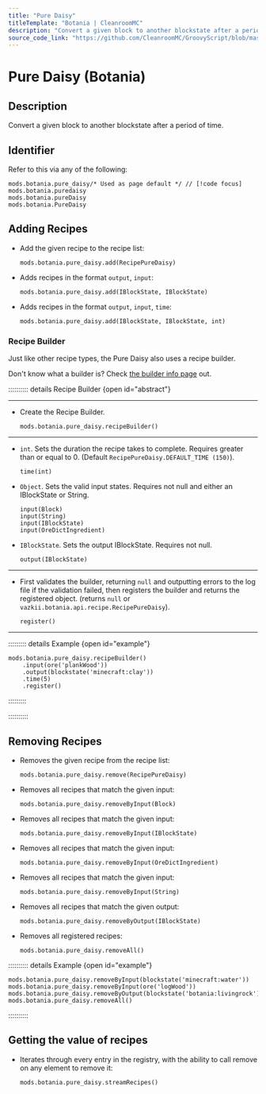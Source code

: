 ```yaml
---
title: "Pure Daisy"
titleTemplate: "Botania | CleanroomMC"
description: "Convert a given block to another blockstate after a period of time."
source_code_link: "https://github.com/CleanroomMC/GroovyScript/blob/master/src/main/java/com/cleanroommc/groovyscript/compat/mods/botania/PureDaisy.java"
---
```


# Pure Daisy (Botania)

## Description

Convert a given block to another blockstate after a period of time.

## Identifier

Refer to this via any of the following:

```groovy:no-line-numbers {1}
mods.botania.pure_daisy/* Used as page default */ // [!code focus]
mods.botania.puredaisy
mods.botania.pureDaisy
mods.botania.PureDaisy
```


## Adding Recipes

- Add the given recipe to the recipe list:

    ```groovy:no-line-numbers
    mods.botania.pure_daisy.add(RecipePureDaisy)
    ```

- Adds recipes in the format `output`, `input`:

    ```groovy:no-line-numbers
    mods.botania.pure_daisy.add(IBlockState, IBlockState)
    ```

- Adds recipes in the format `output`, `input`, `time`:

    ```groovy:no-line-numbers
    mods.botania.pure_daisy.add(IBlockState, IBlockState, int)
    ```


### Recipe Builder

Just like other recipe types, the Pure Daisy also uses a recipe builder.

Don't know what a builder is? Check [the builder info page](../../getting_started/builder.md) out.

:::::::::: details Recipe Builder {open id="abstract"}

---

- Create the Recipe Builder.

    ```groovy:no-line-numbers
    mods.botania.pure_daisy.recipeBuilder()
    ```

---

- `int`. Sets the duration the recipe takes to complete. Requires greater than or equal to 0. (Default `RecipePureDaisy.DEFAULT_TIME (150)`).

    ```groovy:no-line-numbers
    time(int)
    ```

- `Object`. Sets the valid input states. Requires not null and either an IBlockState or String.

    ```groovy:no-line-numbers
    input(Block)
    input(String)
    input(IBlockState)
    input(OreDictIngredient)
    ```

- `IBlockState`. Sets the output IBlockState. Requires not null.

    ```groovy:no-line-numbers
    output(IBlockState)
    ```

---

- First validates the builder, returning `null` and outputting errors to the log file if the validation failed, then registers the builder and returns the registered object. (returns `null` or `vazkii.botania.api.recipe.RecipePureDaisy`).

    ```groovy:no-line-numbers
    register()
    ```

---

::::::::: details Example {open id="example"}
```groovy:no-line-numbers
mods.botania.pure_daisy.recipeBuilder()
    .input(ore('plankWood'))
    .output(blockstate('minecraft:clay'))
    .time(5)
    .register()
```

:::::::::

::::::::::

## Removing Recipes

- Removes the given recipe from the recipe list:

    ```groovy:no-line-numbers
    mods.botania.pure_daisy.remove(RecipePureDaisy)
    ```

- Removes all recipes that match the given input:

    ```groovy:no-line-numbers
    mods.botania.pure_daisy.removeByInput(Block)
    ```

- Removes all recipes that match the given input:

    ```groovy:no-line-numbers
    mods.botania.pure_daisy.removeByInput(IBlockState)
    ```

- Removes all recipes that match the given input:

    ```groovy:no-line-numbers
    mods.botania.pure_daisy.removeByInput(OreDictIngredient)
    ```

- Removes all recipes that match the given input:

    ```groovy:no-line-numbers
    mods.botania.pure_daisy.removeByInput(String)
    ```

- Removes all recipes that match the given output:

    ```groovy:no-line-numbers
    mods.botania.pure_daisy.removeByOutput(IBlockState)
    ```

- Removes all registered recipes:

    ```groovy:no-line-numbers
    mods.botania.pure_daisy.removeAll()
    ```

:::::::::: details Example {open id="example"}
```groovy:no-line-numbers
mods.botania.pure_daisy.removeByInput(blockstate('minecraft:water'))
mods.botania.pure_daisy.removeByInput(ore('logWood'))
mods.botania.pure_daisy.removeByOutput(blockstate('botania:livingrock'))
mods.botania.pure_daisy.removeAll()
```

::::::::::

## Getting the value of recipes

- Iterates through every entry in the registry, with the ability to call remove on any element to remove it:

    ```groovy:no-line-numbers
    mods.botania.pure_daisy.streamRecipes()
    ```
